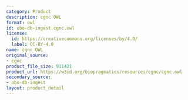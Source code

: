 ```yaml
---
category: Product
description: cgnc OWL
format: owl
id: obo-db-ingest.cgnc.owl
license:
  id: https://creativecommons.org/licenses/by/4.0/
  label: CC-BY-4.0
name: cgnc OWL
original_source:
- cgnc
product_file_size: 911421
product_url: https://w3id.org/biopragmatics/resources/cgnc/cgnc.owl
secondary_source:
- obo-db-ingest
layout: product_detail
---
```

